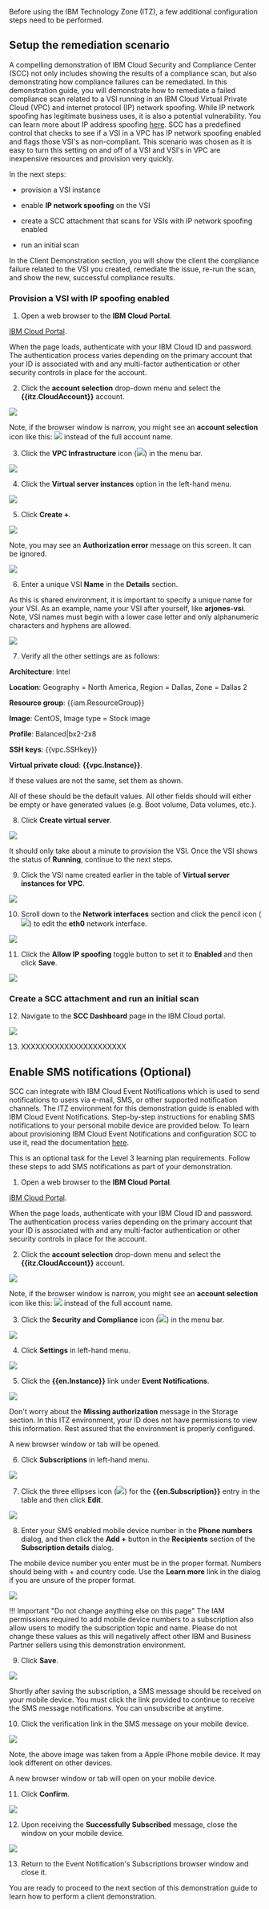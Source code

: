 Before using the IBM Technology Zone (ITZ), a few additional configuration steps need to be performed. 

## Setup the remediation scenario

A compelling demonstration of IBM Cloud Security and Compliance Center (SCC) not only includes showing the results of a compliance scan, but also demonstrating how compliance failures can be remediated. In this demonstration guide, you will demonstrate how to remediate a failed compliance scan related to a VSI running in an IBM Cloud Virtual Private Cloud (VPC) and internet protocol (IP) network spoofing. While IP network spoofing has legitimate business uses, it is also a potential vulnerability. You can learn more about IP address spoofing <a href="https://en.wikipedia.org/wiki/IP_address_spoofing" target="_blank">here</a>. SCC has a predefined control that checks to see if a VSI in a VPC has IP network spoofing enabled and flags those VSI's as non-compliant. This scenario was chosen as it is easy to turn this setting on and off of a VSI and VSI's in VPC are inexpensive resources and provision very quickly. 

In the next steps:

  - provision a VSI instance
  
  - enable **IP network spoofing** on the VSI
  
  - create a SCC attachment that scans for VSIs with IP network spoofing enabled
  
  - run an initial scan

In the Client Demonstration section, you will show the client the compliance failure related to the VSI you created, remediate the issue, re-run the scan, and show the new, successful compliance results.

### Provision a VSI with IP spoofing enabled
  
1. Open a web browser to the **IBM Cloud Portal**.

<a href="https://cloud.ibm.com" target="_blank">IBM Cloud Portal</a>.

When the page loads, authenticate with your IBM Cloud ID and password. The authentication process varies depending on the primary account that your ID is associated with and any multi-factor authentication or other security controls in place for the account.

2. Click the **account selection** drop-down menu and select the **{{itz.CloudAccount}}** account.

![](../env/_attachments/switchAccount.png)

Note, if the browser window is narrow, you might see an **account selection** icon like this: ![](../env/_attachments/switchAccountIcon.png) instead of the full account name.

3. Click the **VPC Infrastructure** icon (![](_attachments/vpcIcon.png)) in the menu bar.
   
![](_attachments/dashBoardVPC.png)

4. Click the **Virtual server instances** option in the left-hand menu.

![](_attachments/vpcOverviewVSI.png)

5. Click **Create +**.

![](_attachments/vpcVSIs.png)

Note, you may see an **Authorization error** message on this screen. It can be ignored.

![](_attachments/vpcVSIsAuthErr.png)

6. Enter a unique VSI **Name** in the **Details**  section.

As this is shared environment, it is important to specify a unique name for your VSI. As an example, name your VSI after yourself, like **arjones-vsi**. Note, VSI names must begin with a lower case letter and only alphanumeric characters and hyphens are allowed.

![](_attachments/vpcVSI-name.png)

7. Verify all the other settings are as follows:

  **Architecture**: Intel
  
  **Location**: Geography = North America, Region = Dallas, Zone = Dallas 2
  
  **Resource group**: {{iam.ResourceGroup}}
  
  **Image**: CentOS, Image type = Stock image
  
  **Profile**: Balanced|bx2-2x8
  
  **SSH keys**: {{vpc.SSHkey}}
  
  **Virtual private cloud**: **{{vpc.Instance}}**.

  If these values are not the same, set them as shown.

  All of these should be the default values. All other fields should will either be empty or have generated values (e.g. Boot volume, Data volumes, etc.).

8. Click **Create virtual server**.

![](_attachments/vpcVSI-save.png)

It should only take about a minute to provision the VSI. Once the VSI shows the status of **Running**, continue to the next steps.

9. Click the VSI name created earlier in the table of **Virtual server instances for VPC**.

![](_attachments/vpcVSIlist.png)

10. Scroll down to the **Network interfaces** section and click the pencil icon (![](_attachments/pencilIcon.png)) to edit the **eth0** network interface.

![](_attachments/vpcVSINetworkInterfaces.png)

11. Click the **Allow IP spoofing** toggle button to set it to **Enabled** and then click **Save**.

![](_attachments/vpcVSINetworkInterfaceEnableIPSpoofing.png)

### Create a SCC attachment and run an initial scan

12. Navigate to the **SCC Dashboard** page in the IBM Cloud portal.

![](_attachments/vpcVSINetworkInterfaceReady.png)

13. XXXXXXXXXXXXXXXXXXXXXX

## Enable SMS notifications (Optional)

SCC can integrate with IBM Cloud Event Notifications which is used to send notifications to users via e-mail, SMS, or other supported notification channels. The ITZ environment for this demonstration guide is enabled with IBM Cloud Event Notifications. Step-by-step instructions for enabling SMS notifications to your personal mobile device are provided below. To learn about provisioning IBM Cloud Event Notifications and configuration SCC to use it, read the documentation <a href="https://cloud.ibm.com/docs/security-compliance?topic=security-compliance-event-notifications&interface=ui" target="_blank">here</a>.

This is an optional task for the Level 3 learning plan requirements. Follow these steps to add SMS notifications as part of your demonstration. 

1. Open a web browser to the **IBM Cloud Portal**.

<a href="https://cloud.ibm.com" target="_blank">IBM Cloud Portal</a>.

When the page loads, authenticate with your IBM Cloud ID and password. The authentication process varies depending on the primary account that your ID is associated with and any multi-factor authentication or other security controls in place for the account.

2. Click the **account selection** drop-down menu and select the **{{itz.CloudAccount}}** account.

![](../env/_attachments/switchAccount.png)

Note, if the browser window is narrow, you might see an **account selection** icon like this: ![](../env/_attachments/switchAccountIcon.png) instead of the full account name.

3. Click the **Security and Compliance** icon (![](../demo/_attachments/sccIcon.png)) in the menu bar.
   
![](../demo/_attachments/dashBoard.png)

4. Click **Settings** in left-hand menu.

![](_attachments/dashBoardSettings.png)

5. Click the **{{en.Instance}}** link under **Event Notifications**. 

![](_attachments/dashBoardSettingsEN.png)

Don't worry about the **Missing authorization** message in the Storage section. In this ITZ environment, your ID does not have permissions to view this information. Rest assured that the environment is properly configured.

A new browser window or tab will be opened.

6. Click **Subscriptions** in left-hand menu.

![](_attachments/enOverview.png)

7. Click the three ellipses icon (![](_attachments/ellipses.png)) for the **{{en.Subscription}}** entry in the table and then click **Edit**.

![](_attachments/enSubscriptions.png)

8. Enter your SMS enabled mobile device number in the **Phone numbers** dialog, and then click the **Add +** button in the **Recipients** section of the **Subscription details** dialog.

The mobile device number you enter must be in the proper format. Numbers should being with + and country code. Use the **Learn more** link in the dialog if you are unsure of the proper format.

![](_attachments/enSubscriptionsAddNumber.png)

!!! Important "Do not change anything else on this page"
    The IAM permissions required to add mobile device numbers to a subscription also allow users to modify the subscription topic and name. Please do not change these values as this will negatively affect other IBM and Business Partner sellers using this demonstration environment.

9. Click **Save**.

![](_attachments/enSubscriptionsSaveNumber.png)

Shortly after saving the subscription, a SMS message should be received on your mobile device. You must click the link provided to continue to receive the SMS message notifications. You can unsubscribe at anytime.

10. Click the verification link in the SMS message on your mobile device.

![](_attachments/enVerification.jpeg)

Note, the above image was taken from a Apple iPhone mobile device. It may look different on other devices.

A new browser window or tab will open on your mobile device.

11. Click **Confirm**.

![](_attachments/enConfirm.png)

12. Upon receiving the **Successfully Subscribed** message, close the window on your mobile device.

![](_attachments/enSuccessful.png)

13. Return to the Event Notification's Subscriptions browser window and close it.

You are ready to proceed to the next section of this demonstration guide to learn how to perform a client demonstration. 